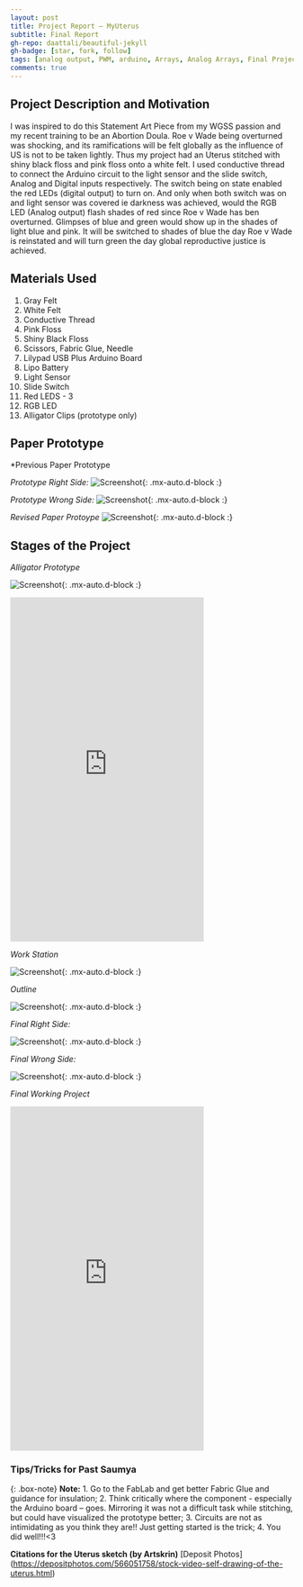 ```yaml
---
layout: post
title: Project Report – MyUterus
subtitle: Final Report
gh-repo: daattali/beautiful-jekyll
gh-badge: [star, fork, follow]
tags: [analog output, PWM, arduino, Arrays, Analog Arrays, Final Project, Uterus]
comments: true
---
```


## **Project Description and Motivation**
I was inspired to do this Statement Art Piece from my WGSS passion and my recent training to be an Abortion Doula. Roe v Wade being overturned was shocking, and its ramifications will be felt globally as the influence of US is not to be taken lightly. Thus my project had an Uterus stitched with shiny black floss and pink floss onto a white felt. I used conductive thread to connect the Arduino circuit to the light sensor and the slide switch, Analog and Digital inputs respectively. The switch being on state enabled the red LEDs (digital output) to turn on. And only when both switch was on and light sensor was covered ie darkness was achieved, would the RGB LED (Analog output) flash shades of red since Roe v Wade has ben overturned. Glimpses of blue and green would show up in the shades of light blue and pink. It will be switched to shades of blue the day Roe v Wade is reinstated and will turn green the day global reproductive justice is achieved.  

## **Materials Used**
1. Gray Felt
2. White Felt
3. Conductive Thread
4. Pink Floss
5. Shiny Black Floss
6. Scissors, Fabric Glue, Needle
7. Lilypad USB Plus Arduino Board
8. Lipo Battery
9. Light Sensor
10. Slide Switch
11. Red LEDS - 3
12. RGB LED
13. Alligator Clips (prototype only)


## **Paper Prototype**

*Previous Paper Prototype

*Prototype Right Side:*
![Screenshot](https://github.com/Saumya-x/Saumya-x.github.io/blob/master/assets/img/proto2.jpg?raw=true){: .mx-auto.d-block :}

*Prototype Wrong Side:*
![Screenshot](https://github.com/Saumya-x/Saumya-x.github.io/blob/master/assets/img/proto1.jpeg?raw=true){: .mx-auto.d-block :}

*Revised Paper Protoype*
![Screenshot](https://github.com/Saumya-x/Saumya-x.github.io/blob/master/assets/img/AA2A378D-CFD6-403E-A7EB-4B4A7BE1B831%202.JPG?raw=true){: .mx-auto.d-block :}


## **Stages of the Project**

*Alligator Prototype*

![Screenshot](https://github.com/Saumya-x/Saumya-x.github.io/blob/master/assets/img/proto1.JPG?raw=true){: .mx-auto.d-block :}

<!-- blank line -->
<iframe width="344" height="612" src="https://www.youtube.com/embed/wqAikZGlQxY" title="" frameborder="0" allow="accelerometer; autoplay; clipboard-write; encrypted-media; gyroscope; picture-in-picture; web-share" allowfullscreen></iframe>
<!-- blank line -->

*Work Station*

![Screenshot](https://github.com/Saumya-x/Saumya-x.github.io/blob/master/assets/img/workstn3.JPG?raw=true){: .mx-auto.d-block :}

*Outline*

![Screenshot](https://github.com/Saumya-x/Saumya-x.github.io/blob/master/assets/img/sketch5.JPG?raw=true){: .mx-auto.d-block :}

*Final Right Side:*

![Screenshot](https://github.com/Saumya-x/Saumya-x.github.io/blob/master/assets/img/right4.JPG?raw=true){: .mx-auto.d-block :}

*Final Wrong Side:*

![Screenshot](https://github.com/Saumya-x/Saumya-x.github.io/blob/master/assets/img/wrong2.JPG?raw=true){: .mx-auto.d-block :}

*Final Working Project*

<!-- blank line -->
<iframe width="344" height="612" src="https://www.youtube.com/embed/x-a5KvX3XX0" title="final video" frameborder="0" allow="accelerometer; autoplay; clipboard-write; encrypted-media; gyroscope; picture-in-picture; web-share" allowfullscreen></iframe>
<!-- blank line -->

### Tips/Tricks for Past Saumya

{: .box-note}
**Note:** 1. Go to the FabLab and get better Fabric Glue and guidance for insulation; 2. Think critically where the component - especially the Arduino board – goes. Mirroring it was not a difficult task while stitching, but could have visualized the prototype better; 3. Circuits are not as intimidating as you think they are!! Just getting started is the trick; 4. You did well!!!<3

**Citations for the Uterus sketch (by Artskrin)**
[Deposit Photos] (https://depositphotos.com/566051758/stock-video-self-drawing-of-the-uterus.html)

